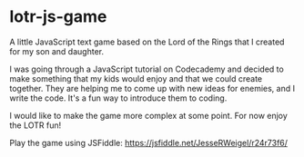 # lotr-js-game
A little JavaScript text game based on the Lord of the Rings that I created for my son and daughter.

I was going through a JavaScript tutorial on Codecademy and decided to make something that my kids would enjoy and that we could create together. They are helping me to come up with new ideas for enemies, and I write the code. It's a fun way to introduce them to coding.

I would like to make the game more complex at some point. For now enjoy the LOTR fun!

Play the game using JSFiddle: https://jsfiddle.net/JesseRWeigel/r24r73f6/
